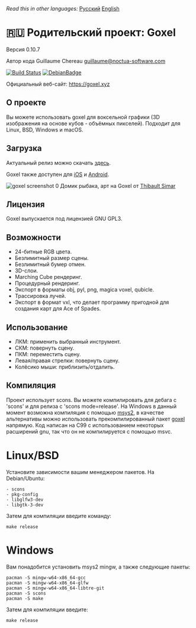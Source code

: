 _Read this in other languages:_ [Русский](README.ru.md) [English](README.md)

:ru: Родительский проект: Goxel
=====

Версия 0.10.7

Автор кода Guillaume Chereau <guillaume@noctua-software.com>

[![Build Status](
    https://travis-ci.org/guillaumechereau/goxel.svg?branch=master)](
    https://travis-ci.org/guillaumechereau/goxel)
[![DebianBadge](https://badges.debian.net/badges/debian/unstable/goxel/version.svg)](https://packages.debian.org/unstable/goxel)

Официальный веб-сайт: https://goxel.xyz

О проекте
-----

Вы можете использовать goxel для воксельной графики (3D изображения на основе кубов - объёмных пикселей). Подходит для Linux, BSD, Windows и macOS.


Загрузка
--------

Актуальный релиз можно скачать [здесь](
https://github.com/guillaumechereau/goxel/releases/latest).

Goxel также доступен для [iOS](
https://itunes.apple.com/us/app/goxel-3d-voxel-editor/id1259097826) и
[Android](
https://play.google.com/store/apps/details?id=com.noctuasoftware.goxel).


![goxel screenshot 0](https://goxel.xyz/gallery/thibault-fisherman-house.jpg)
Домик рыбака, арт на Goxel от
[Thibault Simar](https://www.artstation.com/exm)


Лицензия
-------

Goxel выпускается под лицензией GNU GPL3.


Возможности
--------

- 24-битные RGB цвета.
- Безлимитный размер сцены.
- Безлимитный бумер отмен.
- 3D-слои.
- Marching Cube рендеринг.
- Процедурный рендеринг.
- Экспорт в форматы obj, pyl, png, magica voxel, qubicle.
- Трассировка лучей.
- Экспорт в формат vxl, что делает программу пригодной для создания карт для Ace of Spades.


Использование
-----

- ЛКМ: применить выбранный инструмент.
- СКМ: повернуть сцену.
- ПКМ: переместить сцену.
- Левая/правая стрелки: повернуть сцену.
- Колёсико мыши: приблизить/отдалить.


Компиляция
--------

Проект использует scons. Вы можете компилировать для дебага с 'scons' и для релиза с 'scons mode=release'. На Windows в данный момент возможна компиляция с помощью
[msys2](https://www.msys2.org/), в качестве альтернативы можно использовать прекомпилированный пакет [goxel](https://packages.msys2.org/base/mingw-w64-goxel) напрямую.
Код написан на C99 с использованием некоторых расширений gnu, так что он не компилируется с помощью msvc.

# Linux/BSD

Установите зависимости вашим менеджером пакетов.  На Debian/Ubuntu:

    - scons
    - pkg-config
    - libglfw3-dev
    - libgtk-3-dev

Затем для компиляции введите команду:

    make release

# Windows

Вам понадобится установить msys2 mingw, а также следующие пакеты:

    pacman -S mingw-w64-x86_64-gcc
    pacman -S mingw-w64-x86_64-glfw
    pacman -S mingw-w64-x86_64-libtre-git
    pacman -S scons
    pacman -S make

Затем для компиляции введите:

    make release


